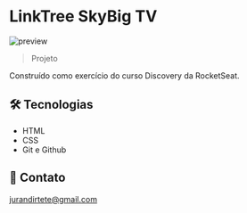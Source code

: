 # LinkTree SkyBig TV

<p>
<img alt="preview" src="./assets/assets/preview.jpg">
</p>

> Projeto

Construído como exercício do curso Discovery da RocketSeat.

## 🛠 Tecnologias

- HTML
- CSS
- Git e Github

## 💛 Contato

jurandirtete@gmail.com

